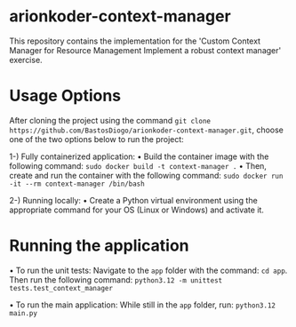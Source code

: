 # arionkoder-context-manager
This repository contains the implementation for the 'Custom Context Manager for Resource Management Implement a robust context manager' exercise.

# Usage Options
After cloning the project using the command `git clone https://github.com/BastosDiogo/arionkoder-context-manager.git`,  choose one of the two options below to run the project:

1-) Fully containerized application:
    • Build the container image with the following command: `sudo docker build -t context-manager .`
    • Then, create and run the container with the following command: `sudo docker run -it --rm context-manager /bin/bash`

2-) Running locally:
    • Create a Python virtual environment using the appropriate command for your OS (Linux or Windows) and activate it.

# Running the application
• To run the unit tests: Navigate to the `app` folder with the command: `cd app`. Then run the following command: `python3.12 -m unittest tests.test_context_manager`

• To run the main application: While still in the `app` folder, run: `python3.12 main.py`